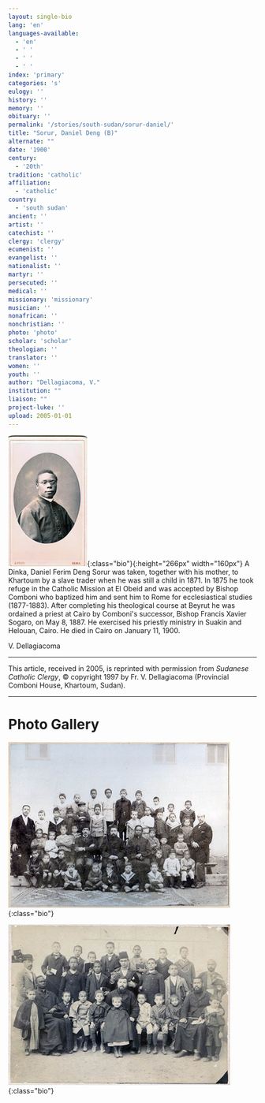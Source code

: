 ```yaml
---
layout: single-bio
lang: 'en'
languages-available:
  - 'en'
  - ' '
  - ' '
  - ' '
index: 'primary'
categories: 's'
eulogy: ''
history: ''
memory: ''
obituary: ''
permalink: '/stories/south-sudan/sorur-daniel/'
title: "Sorur, Daniel Deng (B)"
alternate: ""
date: '1900'
century:
  - '20th'
tradition: 'catholic'
affiliation:
  - 'catholic'
country:
  - 'south sudan'
ancient: ''
artist: ''
catechist: ''
clergy: 'clergy'
ecumenist: ''
evangelist: ''
nationalist: ''
martyr: ''
persecuted: ''
medical: ''
missionary: 'missionary'
musician: ''
nonafrican: ''
nonchristian: ''
photo: 'photo'
scholar: 'scholar'
theologian: ''
translator: ''
women: ''
youth: ''
author: "Dellagiacoma, V."
institution: ""
liaison: ""
project-luke: ''
upload: 2005-01-01
---
```


![Sorur, Daniel](/images/bio-pics/south-sudan/sorur-daniel/sorur-daniel.jpg){:class="bio"}{:height="266px" width="160px"} A Dinka, Daniel Ferim Deng Sorur was taken, together with his mother, to Khartoum by a slave trader when he was still a child in 1871. In 1875 he took refuge in the Catholic Mission at El Obeid and was accepted by Bishop Comboni who baptized him and sent him to Rome for ecclesiastical studies (1877-1883). After completing his theological course at Beyrut he was ordained a priest at Cairo by Comboni's successor, Bishop Francis Xavier Sogaro, on May 8, 1887. He exercised his priestly ministry in Suakin and Helouan, Cairo. He died in Cairo on January 11, 1900.

V. Dellagiacoma

---

This article, received in 2005, is reprinted with permission from *Sudanese Catholic Clergy*, © copyright 1997 by Fr. V. Dellagiacoma (Provincial Comboni House, Khartoum, Sudan).

---

# Photo Gallery

![Sorur and students](/images/bio-pics/south-sudan/sorur-daniel/sorur-students.jpg){:class="bio"}

![Sorur and students](/images/bio-pics/south-sudan/sorur-daniel/sorur-students2.jpg){:class="bio"}
